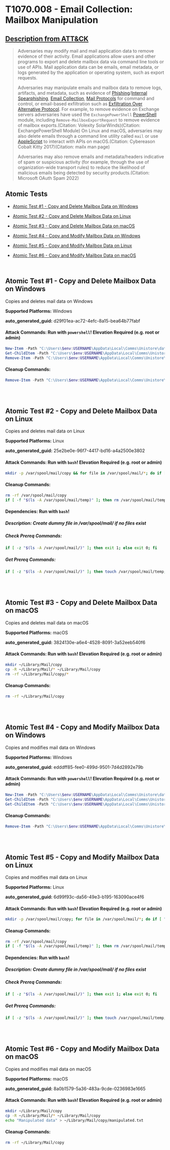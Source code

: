 # T1070.008 - Email Collection: Mailbox Manipulation
## [Description from ATT&CK](https://attack.mitre.org/techniques/T1070/008)
<blockquote>Adversaries may modify mail and mail application data to remove evidence of their activity. Email applications allow users and other programs to export and delete mailbox data via command line tools or use of APIs. Mail application data can be emails, email metadata, or logs generated by the application or operating system, such as export requests. 

Adversaries may manipulate emails and mailbox data to remove logs, artifacts, and metadata, such as evidence of [Phishing](https://attack.mitre.org/techniques/T1566)/[Internal Spearphishing](https://attack.mitre.org/techniques/T1534), [Email Collection](https://attack.mitre.org/techniques/T1114), [Mail Protocols](https://attack.mitre.org/techniques/T1071/003) for command and control, or email-based exfiltration such as [Exfiltration Over Alternative Protocol](https://attack.mitre.org/techniques/T1048). For example, to remove evidence on Exchange servers adversaries have used the <code>ExchangePowerShell</code> [PowerShell](https://attack.mitre.org/techniques/T1059/001) module, including <code>Remove-MailboxExportRequest</code> to remove evidence of mailbox exports.(Citation: Volexity SolarWinds)(Citation: ExchangePowerShell Module) On Linux and macOS, adversaries may also delete emails through a command line utility called <code>mail</code>  or use [AppleScript](https://attack.mitre.org/techniques/T1059/002) to interact with APIs on macOS.(Citation: Cybereason Cobalt Kitty 2017)(Citation: mailx man page)

Adversaries may also remove emails and metadata/headers indicative of spam or suspicious activity (for example, through the use of organization-wide transport rules) to reduce the likelihood of malicious emails being detected by security products.(Citation: Microsoft OAuth Spam 2022)</blockquote>

## Atomic Tests

- [Atomic Test #1 - Copy and Delete Mailbox Data on Windows](#atomic-test-1---copy-and-delete-mailbox-data-on-windows)

- [Atomic Test #2 - Copy and Delete Mailbox Data on Linux](#atomic-test-2---copy-and-delete-mailbox-data-on-linux)

- [Atomic Test #3 - Copy and Delete Mailbox Data on macOS](#atomic-test-3---copy-and-delete-mailbox-data-on-macos)

- [Atomic Test #4 - Copy and Modify Mailbox Data on Windows](#atomic-test-4---copy-and-modify-mailbox-data-on-windows)

- [Atomic Test #5 - Copy and Modify Mailbox Data on Linux](#atomic-test-5---copy-and-modify-mailbox-data-on-linux)

- [Atomic Test #6 - Copy and Modify Mailbox Data on macOS](#atomic-test-6---copy-and-modify-mailbox-data-on-macos)


<br/>

## Atomic Test #1 - Copy and Delete Mailbox Data on Windows
Copies and deletes mail data on Windows

**Supported Platforms:** Windows


**auto_generated_guid:** d29f01ea-ac72-4efc-8a15-bea64b77fabf






#### Attack Commands: Run with `powershell`!  Elevation Required (e.g. root or admin) 


```powershell
New-Item -Path "C:\Users\$env:USERNAME\AppData\Local\Comms\Unistore\data\copy" -ItemType Directory -ErrorAction Ignore
Get-ChildItem -Path "C:\Users\$env:USERNAME\AppData\Local\Comms\Unistore\data" -Exclude copy | ForEach-Object { Copy-Item -Path $_.FullName -Destination "C:\Users\$env:USERNAME\AppData\Local\Comms\Unistore\data\copy" -Recurse -Force -ErrorAction Ignore }
Remove-Item -Path "C:\Users\$env:USERNAME\AppData\Local\Comms\Unistore\data\copy" -Recurse -Force -ErrorAction Ignore
```

#### Cleanup Commands:
```powershell
Remove-Item -Path "C:\Users\$env:USERNAME\AppData\Local\Comms\Unistore\data\copy" -Recurse -Force -ErrorAction Ignore
```





<br/>
<br/>

## Atomic Test #2 - Copy and Delete Mailbox Data on Linux
Copies and deletes mail data on Linux

**Supported Platforms:** Linux


**auto_generated_guid:** 25e2be0e-96f7-4417-bd16-a4a2500e3802






#### Attack Commands: Run with `bash`!  Elevation Required (e.g. root or admin) 


```bash
mkdir -p /var/spool/mail/copy && for file in /var/spool/mail/*; do if [ "$(basename "$file")" != "copy" ]; then cp -R "$file" /var/spool/mail/copy/; fi; done && rm -rf /var/spool/mail/copy/*
```

#### Cleanup Commands:
```bash
rm -rf /var/spool/mail/copy
if [ -f "$(ls -A /var/spool/mail/temp)" ]; then rm /var/spool/mail/temp; fi
```



#### Dependencies:  Run with `bash`!
##### Description: Create dummy file in /var/spool/mail/ if no files exist
##### Check Prereq Commands:
```bash
if [ -z "$(ls -A /var/spool/mail/)" ]; then exit 1; else exit 0; fi
```
##### Get Prereq Commands:
```bash
if [ -z "$(ls -A /var/spool/mail/)" ]; then touch /var/spool/mail/temp; fi
```




<br/>
<br/>

## Atomic Test #3 - Copy and Delete Mailbox Data on macOS
Copies and deletes mail data on macOS

**Supported Platforms:** macOS


**auto_generated_guid:** 3824130e-a6e4-4528-8091-3a52eeb540f6






#### Attack Commands: Run with `bash`!  Elevation Required (e.g. root or admin) 


```bash
mkdir ~/Library/Mail/copy
cp -R ~/Library/Mail/* ~/Library/Mail/copy
rm -rf ~/Library/Mail/copy/*
```

#### Cleanup Commands:
```bash
rm -rf ~/Library/Mail/copy
```





<br/>
<br/>

## Atomic Test #4 - Copy and Modify Mailbox Data on Windows
Copies and modifies mail data on Windows

**Supported Platforms:** Windows


**auto_generated_guid:** edddff85-fee0-499d-9501-7d4d2892e79b






#### Attack Commands: Run with `powershell`!  Elevation Required (e.g. root or admin) 


```powershell
New-Item -Path "C:\Users\$env:USERNAME\AppData\Local\Comms\Unistore\data\copy" -ItemType Directory -ErrorAction Ignore
Get-ChildItem -Path "C:\Users\$env:USERNAME\AppData\Local\Comms\Unistore\data" -Exclude copy | ForEach-Object { Copy-Item -Path $_.FullName -Destination "C:\Users\$env:USERNAME\AppData\Local\Comms\Unistore\data\copy" -Recurse -Force -ErrorAction Ignore }
Get-ChildItem -Path "C:\Users\$env:USERNAME\AppData\Local\Comms\Unistore\data\copy" -File | ForEach-Object { Add-Content -Path $_.FullName -Value "Modification for Atomic Red Test" -ErrorAction Ignore }
```

#### Cleanup Commands:
```powershell
Remove-Item -Path "C:\Users\$env:USERNAME\AppData\Local\Comms\Unistore\data\copy" -Recurse -Force -ErrorAction Ignore
```





<br/>
<br/>

## Atomic Test #5 - Copy and Modify Mailbox Data on Linux
Copies and modifies mail data on Linux

**Supported Platforms:** Linux


**auto_generated_guid:** 6d99f93c-da56-49e3-b195-163090ace4f6






#### Attack Commands: Run with `bash`!  Elevation Required (e.g. root or admin) 


```bash
mkdir -p /var/spool/mail/copy; for file in /var/spool/mail/*; do if [ "$(basename "$file")" != "copy" ]; then cp -R "$file" /var/spool/mail/copy/; if [ -f "/var/spool/mail/copy/$(basename "$file")" ]; then echo "Modification for Atomic Red Test" >> "/var/spool/mail/copy/$(basename "$file")"; fi; fi; done
```

#### Cleanup Commands:
```bash
rm -rf /var/spool/mail/copy
if [ -f "$(ls -A /var/spool/mail/temp)" ]; then rm /var/spool/mail/temp; fi
```



#### Dependencies:  Run with `bash`!
##### Description: Create dummy file in /var/spool/mail/ if no files exist
##### Check Prereq Commands:
```bash
if [ -z "$(ls -A /var/spool/mail/)" ]; then exit 1; else exit 0; fi
```
##### Get Prereq Commands:
```bash
if [ -z "$(ls -A /var/spool/mail/)" ]; then touch /var/spool/mail/temp; fi
```




<br/>
<br/>

## Atomic Test #6 - Copy and Modify Mailbox Data on macOS
Copies and modifies mail data on macOS

**Supported Platforms:** macOS


**auto_generated_guid:** 8a0b1579-5a36-483a-9cde-0236983e1665






#### Attack Commands: Run with `bash`!  Elevation Required (e.g. root or admin) 


```bash
mkdir ~/Library/Mail/copy
cp -R ~/Library/Mail/* ~/Library/Mail/copy
echo "Manipulated data" > ~/Library/Mail/copy/manipulated.txt
```

#### Cleanup Commands:
```bash
rm -rf ~/Library/Mail/copy
```





<br/>
